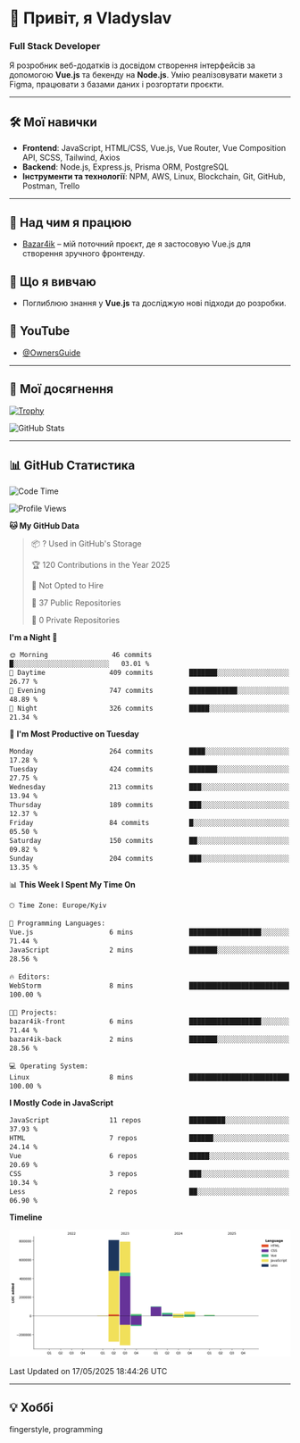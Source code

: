 # 👋 Привіт, я Vladyslav  
### Full Stack Developer  

Я розробник веб-додатків із досвідом створення інтерфейсів за допомогою **Vue.js** та бекенду на **Node.js**. Умію реалізовувати макети з Figma, працювати з базами даних і розгортати проєкти.

---

## 🛠 Мої навички  
- **Frontend**: JavaScript, HTML/CSS, Vue.js, Vue Router, Vue Composition API, SCSS, Tailwind, Axios  
- **Backend**: Node.js, Express.js, Prisma ORM, PostgreSQL  
- **Інструменти та технології**: NPM, AWS, Linux, Blockchain, Git, GitHub, Postman, Trello  

---

## 🔭 Над чим я працюю  
- [Bazar4ik](https://github.com/owner6/bazar4ik-front) – мій поточний проєкт, де я застосовую Vue.js для створення зручного фронтенду.

## 🌱 Що я вивчаю  
- Поглиблюю знання у **Vue.js** та досліджую нові підходи до розробки.

## 🎥 YouTube  
- [@OwnersGuide](https://www.youtube.com/@OwnersGuide-)
  
---

## 🌟 Мої досягнення  
[![Trophy](https://github-profile-trophy.vercel.app/?username=owner6&theme=default)](https://github.com/ryo-ma/github-profile-trophy)

<div align="left">
  <img src="https://github-readme-stats.vercel.app/api?username=owner6&show_icons=true&theme=default" alt="GitHub Stats"/>
</div>

---

## 📊 GitHub Статистика  
<!--START_SECTION:waka-->
![Code Time](http://img.shields.io/badge/Code%20Time-54%20hrs%2022%20mins-blue)

![Profile Views](http://img.shields.io/badge/Profile%20Views-0-blue)

**🐱 My GitHub Data** 

> 📦 ? Used in GitHub's Storage 
 > 
> 🏆 120 Contributions in the Year 2025
 > 
> 🚫 Not Opted to Hire
 > 
> 📜 37 Public Repositories 
 > 
> 🔑 0 Private Repositories 
 > 
**I'm a Night 🦉** 

```text
🌞 Morning                46 commits          █░░░░░░░░░░░░░░░░░░░░░░░░   03.01 % 
🌆 Daytime                409 commits         ███████░░░░░░░░░░░░░░░░░░   26.77 % 
🌃 Evening                747 commits         ████████████░░░░░░░░░░░░░   48.89 % 
🌙 Night                  326 commits         █████░░░░░░░░░░░░░░░░░░░░   21.34 % 
```
📅 **I'm Most Productive on Tuesday** 

```text
Monday                   264 commits         ████░░░░░░░░░░░░░░░░░░░░░   17.28 % 
Tuesday                  424 commits         ███████░░░░░░░░░░░░░░░░░░   27.75 % 
Wednesday                213 commits         ███░░░░░░░░░░░░░░░░░░░░░░   13.94 % 
Thursday                 189 commits         ███░░░░░░░░░░░░░░░░░░░░░░   12.37 % 
Friday                   84 commits          █░░░░░░░░░░░░░░░░░░░░░░░░   05.50 % 
Saturday                 150 commits         ██░░░░░░░░░░░░░░░░░░░░░░░   09.82 % 
Sunday                   204 commits         ███░░░░░░░░░░░░░░░░░░░░░░   13.35 % 
```


📊 **This Week I Spent My Time On** 

```text
🕑︎ Time Zone: Europe/Kyiv

💬 Programming Languages: 
Vue.js                   6 mins              ██████████████████░░░░░░░   71.44 % 
JavaScript               2 mins              ███████░░░░░░░░░░░░░░░░░░   28.56 % 

🔥 Editors: 
WebStorm                 8 mins              █████████████████████████   100.00 % 

🐱‍💻 Projects: 
bazar4ik-front           6 mins              ██████████████████░░░░░░░   71.44 % 
bazar4ik-back            2 mins              ███████░░░░░░░░░░░░░░░░░░   28.56 % 

💻 Operating System: 
Linux                    8 mins              █████████████████████████   100.00 % 
```

**I Mostly Code in JavaScript** 

```text
JavaScript               11 repos            █████████░░░░░░░░░░░░░░░░   37.93 % 
HTML                     7 repos             ██████░░░░░░░░░░░░░░░░░░░   24.14 % 
Vue                      6 repos             █████░░░░░░░░░░░░░░░░░░░░   20.69 % 
CSS                      3 repos             ███░░░░░░░░░░░░░░░░░░░░░░   10.34 % 
Less                     2 repos             ██░░░░░░░░░░░░░░░░░░░░░░░   06.90 % 
```



**Timeline**

![Lines of Code chart](https://raw.githubusercontent.com/owner6/owner6/main/assets/bar_graph.png)


 Last Updated on 17/05/2025 18:44:26 UTC
<!--END_SECTION:waka-->




---

## 💡 Хоббі  
fingerstyle, programming  
